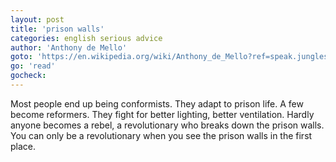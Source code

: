 ```yaml
---
layout: post
title: 'prison walls'
categories: english serious advice
author: 'Anthony de Mello​'
goto: 'https://en.wikipedia.org/wiki/Anthony_de_Mello?ref=speak.junglestar.org'
go: 'read'
gocheck:
---
```


Most people end up being conformists. They adapt to prison life. A few become reformers. They fight for better lighting, better ventilation. Hardly anyone becomes a rebel, a revolutionary who breaks down the prison walls. You can only be a revolutionary when you see the prison walls in the first place.

